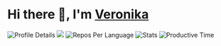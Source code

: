 # Hi there 👋, I'm [Veronika](https://t.me/verniey)

![Profile Details](https://github-profile-summary-cards.vercel.app/api/cards/profile-details?username=verniey&theme=solarized_dark)
![](http://github-profile-summary-cards.vercel.app/api/cards/most-commit-language?username=verniey&theme=solarized_dark)
![Repos Per Language](https://github-profile-summary-cards.vercel.app/api/cards/repos-per-language?username=verniey&theme=solarized_dark)
![Stats](https://github-profile-summary-cards.vercel.app/api/cards/stats?username=verniey&theme=solarized_dark)
![Productive Time](https://github-profile-summary-cards.vercel.app/api/cards/productive-time?username=verniey&theme=solarized_dark)
